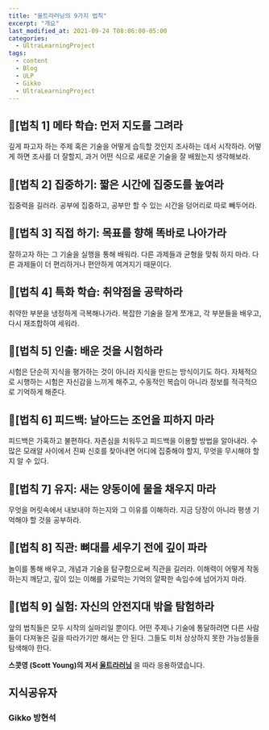 ```yaml
---
title: "울트라러닝의 9가지 법칙"
excerpt: "개요"
last_modified_at: 2021-09-24 T08:06:00-05:00
categories:
  - UltraLearningProject
tags:
  - content
  - Blog
  - ULP
  - Gikko
  - UltraLearningProject
---
```


## 📌\[법칙 1\] 메타 학습: 먼저 지도를 그려라

깊게 파고자 하는 주제 혹은 기술을 어떻게 습득할 것인지 조사하는 데서 시작하라. 어떻게 하면 조사를 더 잘할지, 과거 어떤 식으로 새로운 기술을 잘 배웠는지 생각해보라.

## 📌\[법칙 2\] 집중하기: 짧은 시간에 집중도를 높여라

집중력을 길러라. 공부에 집중하고, 공부만 할 수 있는 시간을 덩어리로 따로 빼두어라.

## 📌\[법칙 3\] 직접 하기: 목표를 향해 똑바로 나아가라

잘하고자 하는 그 기술을 실행을 통해 배워라. 다른 과제들과 균형을 맞춰 하지 마라. 다른 과제들이 더 편리하거나 편안하게 여겨지기 때문이다.

## 📌\[법칙 4\] 특화 학습: 취약점을 공략하라

취약한 부분을 냉정하게 극복해나가라. 복잡한 기술을 잘게 쪼개고, 각 부분들을 배우고, 다시 재조합하여 세워라.

## 📌\[법칙 5\] 인출: 배운 것을 시험하라

시험은 단순히 지식을 평가하는 것이 아니라 지식을 만드는 방식이기도 하다. 자체적으로 시행하는 시험은 자신감을 느끼게 해주고, 수동적인 복습이 아니라 정보를 적극적으로 기억하게 해준다.

## 📌\[법칙 6\] 피드백: 날아드는 조언을 피하지 마라

피드백은 가혹하고 불편하다. 자존심을 치워두고 피드백을 이용할 방법을 알아내라. 수많은 모래알 사이에서 진짜 신호를 찾아내면 어디에 집중해야 할지, 무엇을 무시해야 할지 알 수 있다.

## 📌\[법칙 7\] 유지: 새는 양동이에 물을 채우지 마라

무엇을 머릿속에서 내보내야 하는지와 그 이유를 이해하라. 지금 당장이 아니라 평생 기억해야 할 것을 공부하라.

## 📌\[법칙 8\] 직관: 뼈대를 세우기 전에 깊이 파라

놀이를 통해 배우고, 개념과 기술을 탐구함으로써 직관을 길러라. 이해력이 어떻게 작동하는지 깨닫고, 깊이 있는 이해를 가로막는 기억의 얄팍한 속임수에 넘어가지 마라.

## 📌\[법칙 9\] 실험: 자신의 안전지대 밖을 탐험하라

앞의 법칙들은 모두 시작의 실마리일 뿐이다. 어떤 주제나 기술에 통달하려면 다른 사람들이 다져놓은 길을 따라가기만 해서는 안 된다. 그들도 미처 상상하지 못한 가능성들을 탐색해야 한다.


**스콧영 (Scott Young)의 저서 [울트라러닝](http://www.kyobobook.co.kr/product/detailViewKor.laf?mallGb=KOR&ejkGb=KOR&barcode=9791162541289)** 을 따라 응용하였습니다.


## 지식공유자

### Gikko 방현석  


